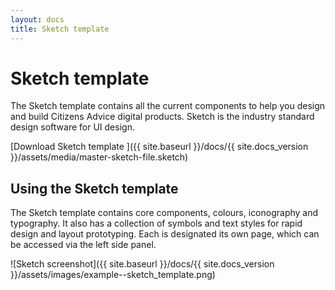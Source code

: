 ```yaml
---
layout: docs
title: Sketch template
---
```


# Sketch template

The Sketch template contains all the current components to help you design and build Citizens Advice digital products. Sketch is the industry standard design software for UI design.

[Download Sketch template ]({{ site.baseurl }}/docs/{{ site.docs_version }}/assets/media/master-sketch-file.sketch)

## Using the Sketch template

The Sketch template contains core components, colours, iconography and typography. It also has a collection of symbols and text styles for rapid design and layout prototyping. Each is designated its own page, which can be accessed via the left side panel.



![Sketch screenshot]({{ site.baseurl }}/docs/{{ site.docs_version }}/assets/images/example--sketch_template.png)
